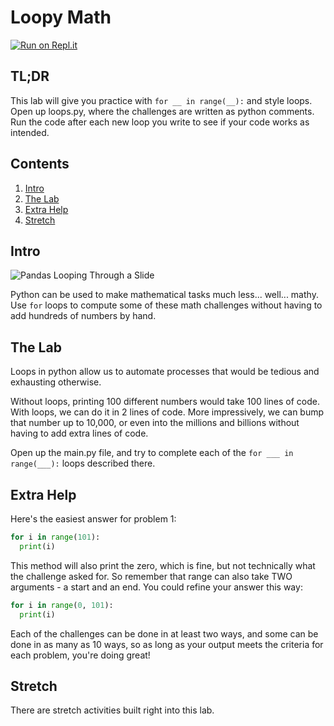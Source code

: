 # Loopy Math

[![Run on Repl.it](https://repl.it/badge/github/upperlinecode/loopy-math-python-iteration)](https://repl.it/github/upperlinecode/loopy-math-python-iteration)

## TL;DR

This lab will give you practice with `for __ in range(__):` and style loops. Open up loops.py, where the challenges are written as python comments. Run the code after each new loop you write to see if your code works as intended.

## Contents

1. [Intro](#intro)
2. [The Lab](#the-lab)
3. [Extra Help](#extra-help)
4. [Stretch](#stretch)

## Intro

![Pandas Looping Through a Slide](https://media.giphy.com/media/ieaUdBJJC19uw/giphy.gif)

Python can be used to make mathematical tasks much less... well... mathy. Use `for` loops to compute some of these math challenges without having to add hundreds of numbers by hand.

## The Lab

Loops in python allow us to automate processes that would be tedious and exhausting otherwise.

Without loops, printing 100 different numbers would take 100 lines of code. With loops, we can do it in 2 lines of code. More impressively, we can bump that number up to 10,000, or even into the millions and billions without having to add extra lines of code.

Open up the main.py file, and try to complete each of the `for ___ in range(___):` loops described there. 

## Extra Help

Here's the easiest answer for problem 1:
```python
for i in range(101):
  print(i)
```
This method will also print the zero, which is fine, but not technically what the challenge asked for. So remember that range can also take TWO arguments - a start and an end. You could refine your answer this way:
```python
for i in range(0, 101):
  print(i)
```

Each of the challenges can be done in at least two ways, and some can be done in as many as 10 ways, so as long as your output meets the criteria for each problem, you're doing great!

## Stretch

There are stretch activities built right into this lab.
